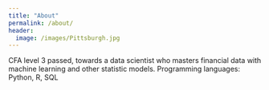 ```yaml
---
title: "About"
permalink: /about/
header:
  image: /images/Pittsburgh.jpg
---
```


CFA level 3 passed, towards a data scientist who masters financial data with
machine learning and other statistic models. Programming languages: Python, R,
SQL
